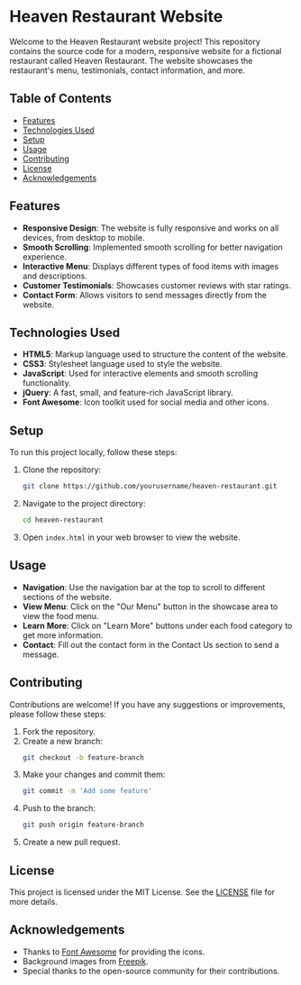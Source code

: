 # Heaven Restaurant Website

Welcome to the Heaven Restaurant website project! This repository contains the source code for a modern, responsive website for a fictional restaurant called Heaven Restaurant. The website showcases the restaurant's menu, testimonials, contact information, and more.

## Table of Contents

- [Features](#features)
- [Technologies Used](#technologies-used)
- [Setup](#setup)
- [Usage](#usage)
- [Contributing](#contributing)
- [License](#license)
- [Acknowledgements](#acknowledgements)

## Features

- **Responsive Design**: The website is fully responsive and works on all devices, from desktop to mobile.
- **Smooth Scrolling**: Implemented smooth scrolling for better navigation experience.
- **Interactive Menu**: Displays different types of food items with images and descriptions.
- **Customer Testimonials**: Showcases customer reviews with star ratings.
- **Contact Form**: Allows visitors to send messages directly from the website.

## Technologies Used

- **HTML5**: Markup language used to structure the content of the website.
- **CSS3**: Stylesheet language used to style the website.
- **JavaScript**: Used for interactive elements and smooth scrolling functionality.
- **jQuery**: A fast, small, and feature-rich JavaScript library.
- **Font Awesome**: Icon toolkit used for social media and other icons.

## Setup

To run this project locally, follow these steps:

1. Clone the repository:
    ```bash
    git clone https://github.com/yourusername/heaven-restaurant.git
    ```

2. Navigate to the project directory:
    ```bash
    cd heaven-restaurant
    ```

3. Open `index.html` in your web browser to view the website.

## Usage

- **Navigation**: Use the navigation bar at the top to scroll to different sections of the website.
- **View Menu**: Click on the "Our Menu" button in the showcase area to view the food menu.
- **Learn More**: Click on "Learn More" buttons under each food category to get more information.
- **Contact**: Fill out the contact form in the Contact Us section to send a message.

## Contributing

Contributions are welcome! If you have any suggestions or improvements, please follow these steps:

1. Fork the repository.
2. Create a new branch:
    ```bash
    git checkout -b feature-branch
    ```
3. Make your changes and commit them:
    ```bash
    git commit -m 'Add some feature'
    ```
4. Push to the branch:
    ```bash
    git push origin feature-branch
    ```
5. Create a new pull request.

## License

This project is licensed under the MIT License. See the [LICENSE](LICENSE) file for more details.

## Acknowledgements

- Thanks to [Font Awesome](https://fontawesome.com/) for providing the icons.
- Background images from [Freepik](https://www.freepik.com/).
- Special thanks to the open-source community for their contributions.



